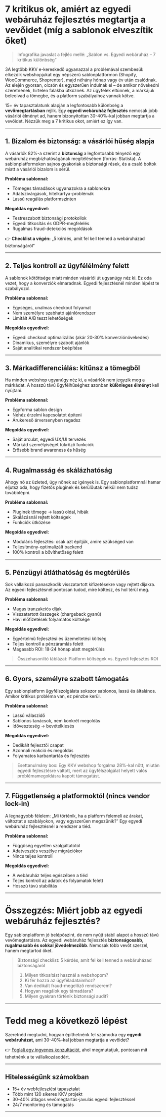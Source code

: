 # 7 kritikus ok, amiért az egyedi webáruház fejlesztés megtartja a vevőidet (míg a sablonok elveszítik őket)

> Infografika javaslat a fejléc mellé: „Sablon vs. Egyedi webáruház – 7 kritikus különbség”
> 

3A legtöbb KKV e-kereskedő ugyanazzal a problémával szembesül: elkezdik webshopjukat egy népszerű sablonplatformon (Shopify, WooCommerce, Shoprenter), majd néhány hónap vagy év után csalódnak. Az elején gyorsan, olcsón és egyszerűen indulnak el – de amikor növekedni szeretnének, hirtelen falakba ütköznek. Az ügyfelek eltűnnek, a márkájuk beleolvad a tömegbe, és a platform szabályaihoz vannak kötve.

15+ év tapasztalatunk alapján a legfontosabb különbség a **vevőmegtartásban** rejlik. Egy **egyedi webáruház fejlesztés** nemcsak jobb vásárlói élményt ad, hanem bizonyítottan 30-40%-kal jobban megtartja a vevőidet. Nézzük meg a 7 kritikus okot, amiért ez így van.

---

## 1. Bizalom és biztonság: a vásárlói hűség alapja

A vásárlók 82%-a szerint a **biztonság** a legfontosabb tényező egy webáruház megbízhatóságának megítélésében (forrás: Statista). A sablonplatformokon sajnos gyakoriak a biztonsági rések, és a csaló boltok miatt a vásárlói bizalom is sérül.

**Probléma sablonnal:**

- Tömeges támadások ugyanazokra a sablonokra
- Adatszivárgások, hitelkártya-problémák
- Lassú reagálás platformszinten

**Megoldás egyedivel:**

- Testreszabott biztonsági protokollok
- Egyedi titkosítás és GDPR-megfelelés
- Rugalmas fraud-detekciós megoldások

👉 **Checklist a végén:** „5 kérdés, amit fel kell tenned a webáruházad biztonságáról”

---

## 2. Teljes kontroll az ügyfélélmény felett

A sablonok kötöttsége miatt minden vásárlói út ugyanúgy néz ki. Ez oda vezet, hogy a konverziók elmaradnak. Egyedi fejlesztésnél minden lépést te szabályozol.

**Probléma sablonnal:**

- Egységes, unalmas checkout folyamat
- Nem személyre szabható ajánlórendszer
- Limitált A/B teszt lehetőségek

**Megoldás egyedivel:**

- Egyedi checkout optimalizálás (akár 20-30% konverziónövekedés)
- Dinamikus, személyre szabott ajánlók
- Saját analitikai rendszer beépítése

---

## 3. Márkadifferenciálás: kitűnsz a tömegből

Ha minden webshop ugyanúgy néz ki, a vásárlók nem jegyzik meg a márkádat. A hosszú távú ügyfélhűséghez azonban **különleges élményt** kell nyújtani.

**Probléma sablonnal:**

- Egyforma sablon design
- Nehéz érzelmi kapcsolatot építeni
- Árukereső árversenyben ragadsz

**Megoldás egyedivel:**

- Saját arculat, egyedi UX/UI tervezés
- Márkád személyiségét tükröző funkciók
- Erősebb brand awareness és hűség

---

## 4. Rugalmasság és skálázhatóság

Ahogy nő az üzleted, úgy nőnek az igények is. Egy sablonplatformnál hamar eljutsz oda, hogy fizetős pluginek és kerülőutak nélkül nem tudsz továbblépni.

**Probléma sablonnal:**

- Pluginek tömege → lassú oldal, hibák
- Skálázásnál rejtett költségek
- Funkciók ütközése

**Megoldás egyedivel:**

- Moduláris fejlesztés: csak azt építjük, amire szükséged van
- Teljesítmény-optimalizált backend
- 100% kontroll a bővíthetőség felett

---

## 5. Pénzügyi átláthatóság és megtérülés

Sok vállalkozó panaszkodik visszatartott kifizetésekre vagy rejtett díjakra. Az egyedi fejlesztésnél pontosan tudod, mire költesz, és hol térül meg.

**Probléma sablonnal:**

- Magas tranzakciós díjak
- Visszatartott összegek (chargeback gyanú)
- Havi előfizetések folyamatos költsége

**Megoldás egyedivel:**

- Egyértelmű fejlesztési és üzemeltetési költség
- Teljes kontroll a pénzáramlás felett
- Magasabb ROI: 18-24 hónap alatt megtérülés

> Összehasonlító táblázat: Platform költségek vs. Egyedi fejlesztés ROI
> 

---

## 6. Gyors, személyre szabott támogatás

Egy sablonplatform ügyfélszolgálata sokszor sablonos, lassú és általános. Amikor kritikus probléma van, ez pénzbe kerül.

**Probléma sablonnal:**

- Lassú válaszidő
- Sablonos tanácsok, nem konkrét megoldás
- Időveszteség → bevételkiesés

**Megoldás egyedivel:**

- Dedikált fejlesztői csapat
- Azonnali reakció és megoldás
- Folyamatos karbantartás és fejlesztés

> Esettanulmány box: Egy KKV webshop forgalma 28%-kal nőtt, miután egyedi fejlesztésre váltott, mert az ügyfélszolgálat helyett valós problémamegoldásra kapott támogatást.
> 

---

## 7. Függetlenség a platformoktól (nincs vendor lock-in)

A legnagyobb félelem: „Mi történik, ha a platform felemeli az árakat, változtat a szabályokon, vagy egyszerűen megszűnik?” Egy egyedi webáruház fejlesztésnél a rendszer a tiéd.

**Probléma sablonnal:**

- Függőség egyetlen szolgáltatótól
- Adatvesztés veszélye migrációkor
- Nincs teljes kontroll

**Megoldás egyedivel:**

- A webáruház teljes egészében a tiéd
- Teljes kontroll az adatok és folyamatok felett
- Hosszú távú stabilitás

---

# Összegzés: Miért jobb az egyedi webáruház fejlesztés?

Egy sablonplatform jó belépőszint, de nem nyújt stabil alapot a hosszú távú vevőmegtartásra. Az egyedi webáruház fejlesztés **biztonságosabb, rugalmasabb és sokkal jövedelmezőbb**. Nemcsak több vevőt szerzel, hanem megtartod őket.

> Biztonsági checklist: 5 kérdés, amit fel kell tenned a webáruházad biztonságáról
> 
> 1. Milyen titkosítást használ a webshopom?
> 2. Ki fér hozzá az ügyféladataimhoz?
> 3. Van dedikált fraud-megelőző rendszerem?
> 4. Hogyan reagálok egy támadásra?
> 5. Milyen gyakran történik biztonsági audit?

---

# Tedd meg a következő lépést

Szeretnéd megtudni, hogyan építhetnénk fel számodra egy **egyedi webáruházat**, ami 30-40%-kal jobban megtartja a vevőidet?

👉 [Foglalj egy ingyenes konzultációt](https://nomaddigital.hu/), ahol megmutatjuk, pontosan mit tehetnénk a te vállalkozásodért.

---

## Hitelességünk számokban

- 15+ év webfejlesztési tapasztalat
- Több mint 120 sikeres KKV projekt
- 30-40% átlagos vevőmegtartás-javulás egyedi fejlesztéssel
- 24/7 monitoring és támogatás

---